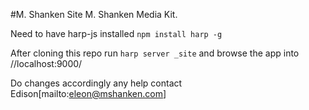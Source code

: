 #M. Shanken Site
M. Shanken Media Kit.

Need to have harp-js installed ``` npm install harp -g ```

After cloning this repo run ```harp server _site``` and browse the app into //localhost:9000/

Do changes accordingly any help contact Edison[mailto:eleon@mshanken.com]
